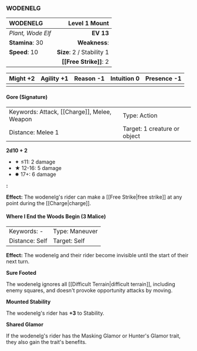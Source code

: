 ### WODENELG

| WODENELG          |         **Level 1 Mount** |
| :---------------- | ------------------------: |
| *Plant, Wode Elf* |                 **EV 13** |
| **Stamina**: 30   |             **Weakness**: |
| **Speed**: 10     | **Size**: 2 / Stability 1 |
|                   |    **[[Free Strike]]**: 2 |

| **Might** +2 | **Agility** +1 | **Reason** -1 | **Intuition** 0 | **Presence** -1 |
| ------------ | -------------- | ------------- | --------------- | --------------- |
|              |                |               |                 |                 |

#### Gore (Signature)

|                                             |                              |
| :------------------------------------------ | :--------------------------- |
| Keywords: Attack, [[Charge]], Melee, Weapon | Type: Action                 |
| Distance: Melee 1                           | Target: 1 creature or object |

**2d10 + 2**

- ✦ ≤11: 2 damage
- ★ 12-16: 5 damage
- ✸ 17+: 6 damage

**:**

**Effect:** The wodenelg's rider can make a [[Free Strike|free strike]] at any point during the [[Charge|charge]].

#### Where I End the Woods Begin (3 Malice)

|                |                |
| :------------- | :------------- |
| Keywords: -    | Type: Maneuver |
| Distance: Self | Target: Self   |

**Effect:** The wodenelg and their rider become invisible until the start of their next turn.

**Sure Footed**

The wodenelg ignores all [[Difficult Terrain|difficult terrain]], including enemy squares, and doesn't provoke opportunity attacks by moving.

**Mounted Stability**

The wodenelg's rider has **+3** to Stability.

**Shared Glamor**

If the wodenelg's rider has the Masking Glamor or Hunter's Glamor trait, they also gain the trait's benefits.
